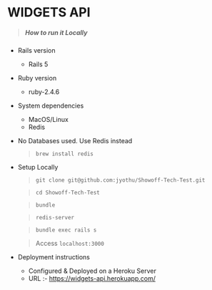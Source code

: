 # WIDGETS API

> ##### How to run it Locally

* Rails version
  - Rails 5

* Ruby version
  - ruby-2.4.6

* System dependencies
  - MacOS/Linux
  - Redis
* No Databases used. Use Redis instead
  > `brew install redis`
* Setup Locally
  > `git clone git@github.com:jyothu/Showoff-Tech-Test.git`

  > `cd Showoff-Tech-Test`

  > `bundle`
  
  > `redis-server`

  > `bundle exec rails s`

  > Access `localhost:3000`

* Deployment instructions
  - Configured & Deployed on a Heroku Server
  - URL :- https://widgets-api.herokuapp.com/
